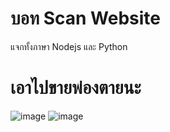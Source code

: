 # บอท Scan Website 

แจกทั้งภาษา Nodejs และ Python

# เอาไปขายพ่องตายนะ

![image](https://github.com/4levy/Bot_Scan_website/assets/100963276/bf460c25-84ca-42e4-ac21-e5cebf701432)
![image](https://github.com/4levy/Bot_Scan_website/assets/100963276/cc0020ba-a7c2-48b2-bd95-4320c5561684)
